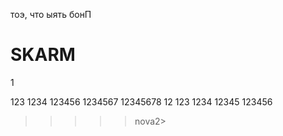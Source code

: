 тоэ, что ыять бонП
# SKARM
1

123
1234
123456
1234567
12345678
12
123
1234
12345
123456
>
>>>>> nova2>